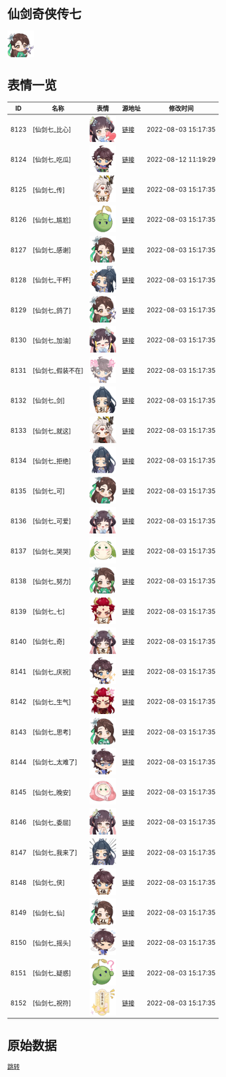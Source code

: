 # 仙剑奇侠传七

<img src="./cover.png" height="60" alt="cover" />

# 表情一览

|ID|名称|表情|源地址|修改时间|
|----|----|----|----|----|
|8123|[仙剑七_比心]|<img src="./pic/008123_%5B仙剑七_比心%5D.png" height="60" alt="比心"/>|[链接](http://i0.hdslb.com/bfs/emote/20fa45e3a59932f13e61b9288fc362f8dc5dd11e.png)|2022-08-03 15:17:35|
|8124|[仙剑七_吃瓜]|<img src="./pic/008124_%5B仙剑七_吃瓜%5D.png" height="60" alt="吃瓜"/>|[链接](http://i0.hdslb.com/bfs/emote/6b3df6e68b6009cc015392655ce5ed7e9fa07678.png)|2022-08-12 11:19:29|
|8125|[仙剑七_传]|<img src="./pic/008125_%5B仙剑七_传%5D.png" height="60" alt="传"/>|[链接](http://i0.hdslb.com/bfs/emote/dcd2b5ffa8f225e173bea31d8783c368a63cc949.png)|2022-08-03 15:17:35|
|8126|[仙剑七_尴尬]|<img src="./pic/008126_%5B仙剑七_尴尬%5D.png" height="60" alt="尴尬"/>|[链接](http://i0.hdslb.com/bfs/emote/e8b9275d22ddd739dc40938b51fa9749cc5769b3.png)|2022-08-03 15:17:35|
|8127|[仙剑七_感谢]|<img src="./pic/008127_%5B仙剑七_感谢%5D.png" height="60" alt="感谢"/>|[链接](http://i0.hdslb.com/bfs/emote/d50c7971aff274951aa3d7c1575d4367c3169cef.png)|2022-08-03 15:17:35|
|8128|[仙剑七_干杯]|<img src="./pic/008128_%5B仙剑七_干杯%5D.png" height="60" alt="干杯"/>|[链接](http://i0.hdslb.com/bfs/emote/1dbb6cdd2d0aed44fa7e39831031c902b11470a4.png)|2022-08-03 15:17:35|
|8129|[仙剑七_鸽了]|<img src="./pic/008129_%5B仙剑七_鸽了%5D.png" height="60" alt="鸽了"/>|[链接](http://i0.hdslb.com/bfs/emote/a2885da3fbc6a12e17c5053dd1cb3a18ec6e9e6c.png)|2022-08-03 15:17:35|
|8130|[仙剑七_加油]|<img src="./pic/008130_%5B仙剑七_加油%5D.png" height="60" alt="加油"/>|[链接](http://i0.hdslb.com/bfs/emote/1233457813e4a1ccda7e5b9cdcb20b919bb9b90e.png)|2022-08-03 15:17:35|
|8131|[仙剑七_假装不在]|<img src="./pic/008131_%5B仙剑七_假装不在%5D.png" height="60" alt="假装不在"/>|[链接](http://i0.hdslb.com/bfs/emote/94367931405885021f21d7bedf7ade60e935cd43.png)|2022-08-03 15:17:35|
|8132|[仙剑七_剑]|<img src="./pic/008132_%5B仙剑七_剑%5D.png" height="60" alt="剑"/>|[链接](http://i0.hdslb.com/bfs/emote/655c792734f4ba3d8e8d055a6230487894114c80.png)|2022-08-03 15:17:35|
|8133|[仙剑七_就这]|<img src="./pic/008133_%5B仙剑七_就这%5D.png" height="60" alt="就这"/>|[链接](http://i0.hdslb.com/bfs/emote/9299a41c645d0bfa56133ac357a17a44235cef6b.png)|2022-08-03 15:17:35|
|8134|[仙剑七_拒绝]|<img src="./pic/008134_%5B仙剑七_拒绝%5D.png" height="60" alt="拒绝"/>|[链接](http://i0.hdslb.com/bfs/emote/c2b2e7ff21064ebf51e00da629d8526c1a3d3f46.png)|2022-08-03 15:17:35|
|8135|[仙剑七_可]|<img src="./pic/008135_%5B仙剑七_可%5D.png" height="60" alt="可"/>|[链接](http://i0.hdslb.com/bfs/emote/7b5157c83e2096a6d330162637be1b532851c5f2.png)|2022-08-03 15:17:35|
|8136|[仙剑七_可爱]|<img src="./pic/008136_%5B仙剑七_可爱%5D.png" height="60" alt="可爱"/>|[链接](http://i0.hdslb.com/bfs/emote/64b118a8bf0cdcd383a201e7795b4e3b184e0a58.png)|2022-08-03 15:17:35|
|8137|[仙剑七_哭哭]|<img src="./pic/008137_%5B仙剑七_哭哭%5D.png" height="60" alt="哭哭"/>|[链接](http://i0.hdslb.com/bfs/emote/622c8a526af0a48633618d34e1505ec65fc76b3e.png)|2022-08-03 15:17:35|
|8138|[仙剑七_努力]|<img src="./pic/008138_%5B仙剑七_努力%5D.png" height="60" alt="努力"/>|[链接](http://i0.hdslb.com/bfs/emote/f5d9b43a3c2a2ac56e63f8d8f8a17d7110da7de5.png)|2022-08-03 15:17:35|
|8139|[仙剑七_七]|<img src="./pic/008139_%5B仙剑七_七%5D.png" height="60" alt="七"/>|[链接](http://i0.hdslb.com/bfs/emote/b2bbd647317459980528f19d7642a5fe692d287a.png)|2022-08-03 15:17:35|
|8140|[仙剑七_奇]|<img src="./pic/008140_%5B仙剑七_奇%5D.png" height="60" alt="奇"/>|[链接](http://i0.hdslb.com/bfs/emote/3b0bc4aabe106263ecda3167a82db7a833db89e7.png)|2022-08-03 15:17:35|
|8141|[仙剑七_庆祝]|<img src="./pic/008141_%5B仙剑七_庆祝%5D.png" height="60" alt="庆祝"/>|[链接](http://i0.hdslb.com/bfs/emote/83d7585818fa4e12691df0b72ec387d4d26aa945.png)|2022-08-03 15:17:35|
|8142|[仙剑七_生气]|<img src="./pic/008142_%5B仙剑七_生气%5D.png" height="60" alt="生气"/>|[链接](http://i0.hdslb.com/bfs/emote/8b46d000a85df9ced996621bcbbcb0e16cd69447.png)|2022-08-03 15:17:35|
|8143|[仙剑七_思考]|<img src="./pic/008143_%5B仙剑七_思考%5D.png" height="60" alt="思考"/>|[链接](http://i0.hdslb.com/bfs/emote/8e3377c71d78dcf0bbf3e81445943b2e6741439d.png)|2022-08-03 15:17:35|
|8144|[仙剑七_太难了]|<img src="./pic/008144_%5B仙剑七_太难了%5D.png" height="60" alt="太难了"/>|[链接](http://i0.hdslb.com/bfs/emote/4bfb2322a95e15961275b5ac5f661d9d895d06b4.png)|2022-08-03 15:17:35|
|8145|[仙剑七_晚安]|<img src="./pic/008145_%5B仙剑七_晚安%5D.png" height="60" alt="晚安"/>|[链接](http://i0.hdslb.com/bfs/emote/be7664204690d37129d487dbe5e56c9d745a5bed.png)|2022-08-03 15:17:35|
|8146|[仙剑七_委屈]|<img src="./pic/008146_%5B仙剑七_委屈%5D.png" height="60" alt="委屈"/>|[链接](http://i0.hdslb.com/bfs/emote/50f50df876e7f92f2faa335302b841fd9b214fa1.png)|2022-08-03 15:17:35|
|8147|[仙剑七_我来了]|<img src="./pic/008147_%5B仙剑七_我来了%5D.png" height="60" alt="我来了"/>|[链接](http://i0.hdslb.com/bfs/emote/90bcbb380314eb31fbfa1d2f0e13768d27a69ff1.png)|2022-08-03 15:17:35|
|8148|[仙剑七_侠]|<img src="./pic/008148_%5B仙剑七_侠%5D.png" height="60" alt="侠"/>|[链接](http://i0.hdslb.com/bfs/emote/50ebf7aa7859ba43e4403bfe6189eb82f67a3f3d.png)|2022-08-03 15:17:35|
|8149|[仙剑七_仙]|<img src="./pic/008149_%5B仙剑七_仙%5D.png" height="60" alt="仙"/>|[链接](http://i0.hdslb.com/bfs/emote/8d1652208d5fbcbe10df75abd3c68f93fa4823d6.png)|2022-08-03 15:17:35|
|8150|[仙剑七_摇头]|<img src="./pic/008150_%5B仙剑七_摇头%5D.png" height="60" alt="摇头"/>|[链接](http://i0.hdslb.com/bfs/emote/f405b2646637c7829f18a8a37d82a771a43eeb45.png)|2022-08-03 15:17:35|
|8151|[仙剑七_疑惑]|<img src="./pic/008151_%5B仙剑七_疑惑%5D.png" height="60" alt="疑惑"/>|[链接](http://i0.hdslb.com/bfs/emote/596e0b079ba3a1d056fea2e2302527b2d372b180.png)|2022-08-03 15:17:35|
|8152|[仙剑七_祝符]|<img src="./pic/008152_%5B仙剑七_祝符%5D.png" height="60" alt="祝符"/>|[链接](http://i0.hdslb.com/bfs/emote/6fc864590781fa2b90162075b4cf36397974d4ad.png)|2022-08-03 15:17:35|

# 原始数据

[跳转](./raw.json)

